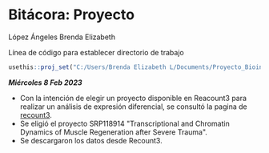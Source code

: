 # Bitácora: Proyecto 

López Ángeles Brenda Elizabeth

Línea de código para establecer directorio de trabajo 

```R
usethis::proj_set("C:/Users/Brenda Elizabeth L/Documents/Proyecto_Bioinformatica/")
```

***Miércoles 8 Feb 2023***

- Con la intención de elegir un proyecto disponible en Reacount3 para realizar un análisis de expresión diferencial, se consultó la pagina de [recount3](https://jhubiostatistics.shinyapps.io/recount3-study-explorer/). 
- Se eligió el proyecto SRP118914 "Transcriptional and Chromatin Dynamics of Muscle Regeneration after Severe Trauma".
- Se descargaron los datos desde Recount3.



 
